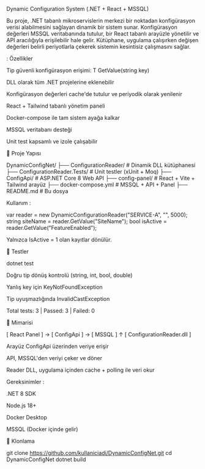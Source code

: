 Dynamic Configuration System (.NET + React + MSSQL)

Bu proje, .NET tabanlı mikroservislerin merkezi bir noktadan konfigürasyon verisi alabilmesini sağlayan dinamik bir sistem sunar.
Konfigürasyon değerleri MSSQL veritabanında tutulur, bir React tabanlı arayüzle yönetilir ve API aracılığıyla erişilebilir hale gelir.
Kütüphane, uygulama çalışırken değişen değerleri belirli periyotlarla çekerek sistemin kesintisiz çalışmasını sağlar.

: Özellikler

Tip güvenli konfigürasyon erişimi: T GetValue<T>(string key)

DLL olarak tüm .NET projelerine eklenebilir

Konfigürasyon değerleri cache'de tutulur ve periyodik olarak yenilenir

React + Tailwind tabanlı yönetim paneli

Docker-compose ile tam sistem ayağa kalkar

MSSQL veritabanı desteği

Unit test kapsamlı ve izole çalışabilir

📄 Proje Yapısı

DynamicConfigNet/
├── ConfigurationReader/           # Dinamik DLL kütüphanesi
├── ConfigurationReader.Tests/     # Unit testler (xUnit + Moq)
├── ConfigApi/                     # ASP.NET Core 8 Web API
├── config-panel/                  # React + Vite + Tailwind arayüz
├── docker-compose.yml             # MSSQL + API + Panel
├── README.md                      # Bu dosya

 Kullanım : 

var reader = new DynamicConfigurationReader("SERVICE-A", "<connection-string>", 5000);
string siteName = reader.GetValue<string>("SiteName");
bool isActive = reader.GetValue<bool>("FeatureEnabled");

Yalnızca IsActive = 1 olan kayıtlar dönülür.


🔮 Testler

dotnet test

Doğru tip dönüş kontrolü (string, int, bool, double)

Yanlış key için KeyNotFoundException

Tip uyuşmazlığında InvalidCastException

Total tests: 3 | Passed: 3 | Failed: 0

📏 Mimarisi

[ React Panel ] → [ ConfigApi ] → [ MSSQL ]
                         ↑
               [ ConfigurationReader.dll ]

Arayüz ConfigApi üzerinden veriye erişir

API, MSSQL'den veriyi çeker ve döner

Reader DLL, uygulama içinden cache + polling ile veri okur

 Gereksinimler : 

.NET 8 SDK

Node.js 18+

Docker Desktop

MSSQL (Docker içinde gelir)

📑 Klonlama

git clone https://github.com/kullaniciadi/DynamicConfigNet.git
cd DynamicConfigNet
dotnet build
